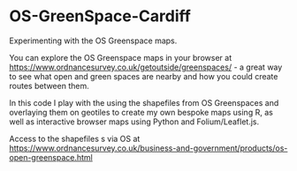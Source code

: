 # OS-GreenSpace-Cardiff
Experimenting with the OS Greenspace maps.

You can explore the OS Greenspace maps in your browser at https://www.ordnancesurvey.co.uk/getoutside/greenspaces/ - a great way to see what open and green spaces are nearby and how you could create routes between them. 

In this code I play with the using the shapefiles from OS Greenspaces and overlaying them on geotiles to create my own bespoke maps using R, as well as interactive browser maps using Python and Folium/Leaflet.js. 

Access to the shapefiles s via OS at https://www.ordnancesurvey.co.uk/business-and-government/products/os-open-greenspace.html 
